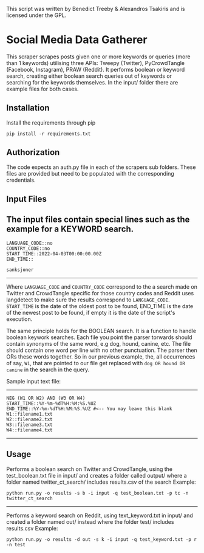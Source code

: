 This script was written by Benedict Treeby & Alexandros Tsakiris and is licensed under the GPL.


# Social Media Data Gatherer

This scraper scrapes posts given one or more keywords or queries (more than 1 keywords) utilising three APIs: Tweepy (Twitter), PyCrowdTangle (Facebook, Instagram), PRAW (Reddit). It performs boolean or keyword search, creating either boolean search queries out of keywords or searching for the keywords themselves. In the input/ folder there are example files for both cases. 

## Installation

Install the requirements through pip

`pip install -r requirements.txt`


## Authorization
The code expects an auth.py file in each of the scrapers sub folders. These files are provided but need to be populated with the corresponding credentials.


## Input Files
The input files contain special lines such as the example for a KEYWORD search.
---
```
LANGUAGE_CODE::no
COUNTRY_CODE::no
START_TIME::2022-04-03T00:00:00.00Z
END_TIME::

sanksjoner
```
---
Where `LANGUAGE_CODE` and `COUNTRY_CODE` correspond to the a search made on Twitter and CrowdTangle specific for those country codes and Reddit uses langdetect to make sure the results correspond to `LANGUAGE_CODE`. `START_TIME` is the date of the oldest post to be found, END_TIME is the date of the newest post to be found, if empty it is the date of the script's execution.

The same principle holds for the BOOLEAN search. It is a function to handle boolean keywork searches. Each file you point the parser torwards should contain synonyms of the same word, e.g dog, hound, canine, etc. The file should contain one word per line with no other punctuation. The parser then ORs these words together. So in our previous example, the, all occurrences of say, `W1`, that are pointed to our file get replaced with `dog OR hound OR canine` in the search in the query.

Sample input text file:

---
```
NEG (W1 OR W2) AND (W3 OR W4)
START_TIME::%Y-%m-%dT%H:%M:%S.%UZ
END_TIME::%Y-%m-%dT%H:%M:%S.%UZ #<-- You may leave this blank
W1::filename1.txt
W2::filename2.txt
W3::filename3.txt
W4::filename4.txt
```
---

## Usage

Performs a boolean search on Twitter and CrowdTangle, using the test_boolean.txt file in input/ and
creates a folder called output/ where a folder named twitter_ct_search/ includes results.csv of the search
Example:
```
python run.py -o results -s b -i input -q test_boolean.txt -p tc -n twitter_ct_search
```
---
Performs a keyword search on Reddit, using text_keyword.txt in input/ and created a folder named out/ instead where the folder test/ includes results.csv
Example:
```
python run.py -o results -d out -s k -i input -q test_keyword.txt -p r -n test
```

